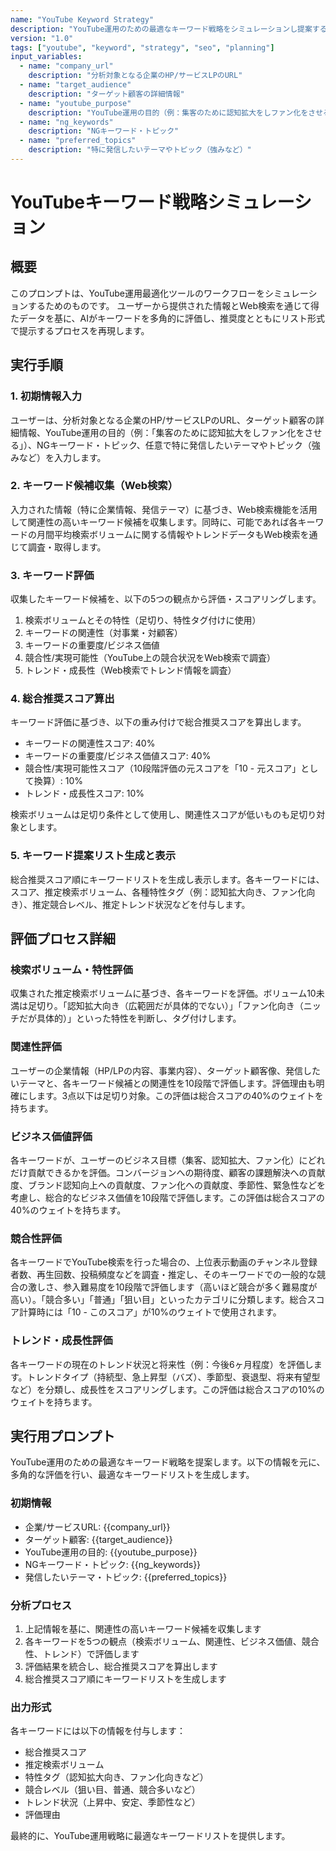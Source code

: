 ```yaml
---
name: "YouTube Keyword Strategy"
description: "YouTube運用のための最適なキーワード戦略をシミュレーションし提案するワークフロー"
version: "1.0"
tags: ["youtube", "keyword", "strategy", "seo", "planning"]
input_variables:
  - name: "company_url"
    description: "分析対象となる企業のHP/サービスLPのURL"
  - name: "target_audience"
    description: "ターゲット顧客の詳細情報"
  - name: "youtube_purpose"
    description: "YouTube運用の目的（例：集客のために認知拡大をしファン化をさせる）"
  - name: "ng_keywords"
    description: "NGキーワード・トピック"
  - name: "preferred_topics"
    description: "特に発信したいテーマやトピック（強みなど）"
---
```


# YouTubeキーワード戦略シミュレーション

## 概要
このプロンプトは、YouTube運用最適化ツールのワークフローをシミュレーションするためのものです。
ユーザーから提供された情報とWeb検索を通じて得たデータを基に、AIがキーワードを多角的に評価し、推奨度とともにリスト形式で提示するプロセスを再現します。

## 実行手順

### 1. 初期情報入力
ユーザーは、分析対象となる企業のHP/サービスLPのURL、ターゲット顧客の詳細情報、YouTube運用の目的（例：「集客のために認知拡大をしファン化をさせる」）、NGキーワード・トピック、任意で特に発信したいテーマやトピック（強みなど）を入力します。

### 2. キーワード候補収集（Web検索）
入力された情報（特に企業情報、発信テーマ）に基づき、Web検索機能を活用して関連性の高いキーワード候補を収集します。同時に、可能であれば各キーワードの月間平均検索ボリュームに関する情報やトレンドデータもWeb検索を通じて調査・取得します。

### 3. キーワード評価
収集したキーワード候補を、以下の5つの観点から評価・スコアリングします。
1. 検索ボリュームとその特性（足切り、特性タグ付けに使用）
2. キーワードの関連性（対事業・対顧客）
3. キーワードの重要度/ビジネス価値
4. 競合性/実現可能性（YouTube上の競合状況をWeb検索で調査）
5. トレンド・成長性（Web検索でトレンド情報を調査）

### 4. 総合推奨スコア算出
キーワード評価に基づき、以下の重み付けで総合推奨スコアを算出します。
- キーワードの関連性スコア: 40%
- キーワードの重要度/ビジネス価値スコア: 40%
- 競合性/実現可能性スコア（10段階評価の元スコアを「10 - 元スコア」として換算）: 10%
- トレンド・成長性スコア: 10%

検索ボリュームは足切り条件として使用し、関連性スコアが低いものも足切り対象とします。

### 5. キーワード提案リスト生成と表示
総合推奨スコア順にキーワードリストを生成し表示します。各キーワードには、スコア、推定検索ボリューム、各種特性タグ（例：認知拡大向き、ファン化向き）、推定競合レベル、推定トレンド状況などを付与します。

## 評価プロセス詳細

### 検索ボリューム・特性評価
収集された推定検索ボリュームに基づき、各キーワードを評価。ボリューム10未満は足切り。「認知拡大向き（広範囲だが具体的でない）」「ファン化向き（ニッチだが具体的）」といった特性を判断し、タグ付けします。

### 関連性評価
ユーザーの企業情報（HP/LPの内容、事業内容）、ターゲット顧客像、発信したいテーマと、各キーワード候補との関連性を10段階で評価します。評価理由も明確にします。3点以下は足切り対象。この評価は総合スコアの40%のウェイトを持ちます。

### ビジネス価値評価
各キーワードが、ユーザーのビジネス目標（集客、認知拡大、ファン化）にどれだけ貢献できるかを評価。コンバージョンへの期待度、顧客の課題解決への貢献度、ブランド認知向上への貢献度、ファン化への貢献度、季節性、緊急性などを考慮し、総合的なビジネス価値を10段階で評価します。この評価は総合スコアの40%のウェイトを持ちます。

### 競合性評価
各キーワードでYouTube検索を行った場合の、上位表示動画のチャンネル登録者数、再生回数、投稿頻度などを調査・推定し、そのキーワードでの一般的な競合の激しさ、参入難易度を10段階で評価します（高いほど競合が多く難易度が高い）。「競合多い」「普通」「狙い目」といったカテゴリに分類します。総合スコア計算時には「10 - このスコア」が10%のウェイトで使用されます。

### トレンド・成長性評価
各キーワードの現在のトレンド状況と将来性（例：今後6ヶ月程度）を評価します。トレンドタイプ（持続型、急上昇型（バズ）、季節型、衰退型、将来有望型など）を分類し、成長性をスコアリングします。この評価は総合スコアの10%のウェイトを持ちます。

## 実行用プロンプト

YouTube運用のための最適なキーワード戦略を提案します。以下の情報を元に、多角的な評価を行い、最適なキーワードリストを生成します。

### 初期情報
- 企業/サービスURL: {{company_url}}
- ターゲット顧客: {{target_audience}}
- YouTube運用の目的: {{youtube_purpose}}
- NGキーワード・トピック: {{ng_keywords}}
- 発信したいテーマ・トピック: {{preferred_topics}}

### 分析プロセス
1. 上記情報を基に、関連性の高いキーワード候補を収集します
2. 各キーワードを5つの観点（検索ボリューム、関連性、ビジネス価値、競合性、トレンド）で評価します
3. 評価結果を統合し、総合推奨スコアを算出します
4. 総合推奨スコア順にキーワードリストを生成します

### 出力形式
各キーワードには以下の情報を付与します：
- 総合推奨スコア
- 推定検索ボリューム
- 特性タグ（認知拡大向き、ファン化向きなど）
- 競合レベル（狙い目、普通、競合多いなど）
- トレンド状況（上昇中、安定、季節性など）
- 評価理由

最終的に、YouTube運用戦略に最適なキーワードリストを提供します。
